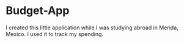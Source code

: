 # Budget-App
I created this little application while I was studying abroad in Merida, Mexico. I used it to track my spending.
